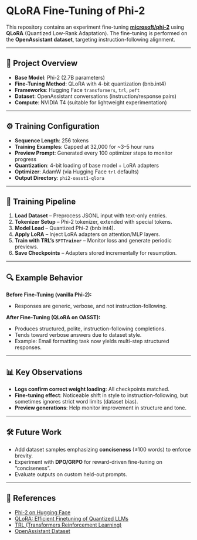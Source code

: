# QLoRA Fine-Tuning of Phi-2

This repository contains an experiment fine-tuning **[microsoft/phi-2](https://huggingface.co/microsoft/phi-2)** using **QLoRA** (Quantized Low-Rank Adaptation). The fine-tuning is performed on the **OpenAssistant dataset**, targeting instruction-following alignment.

---

## 📌 Project Overview

* **Base Model**: Phi-2 (2.7B parameters)
* **Fine-Tuning Method**: QLoRA with 4-bit quantization (bnb.int4)
* **Frameworks**: Hugging Face `transformers`, `trl`, `peft`
* **Dataset**: OpenAssistant conversations (instruction/response pairs)
* **Compute**: NVIDIA T4 (suitable for lightweight experimentation)

---

## ⚙️ Training Configuration

* **Sequence Length**: 256 tokens
* **Training Examples**: Capped at 32,000 for ~3–5 hour runs
* **Preview Prompt**: Generated every 100 optimizer steps to monitor progress
* **Quantization**: 4-bit loading of base model + LoRA adapters
* **Optimizer**: AdamW (via Hugging Face `trl` defaults)
* **Output Directory**: `phi2-oasst1-qlora`

---


## 🚀 Training Pipeline

1. **Load Dataset** – Preprocess JSONL input with text-only entries.
2. **Tokenizer Setup** – Phi-2 tokenizer, extended with special tokens.
3. **Model Load** – Quantized Phi-2 (bnb int4).
4. **Apply LoRA** – Inject LoRA adapters on attention/MLP layers.
5. **Train with TRL’s `SFTTrainer`** – Monitor loss and generate periodic previews.
6. **Save Checkpoints** – Adapters stored incrementally for resumption.

---

## 🔍 Example Behavior

**Before Fine-Tuning (vanilla Phi-2):**

* Responses are generic, verbose, and not instruction-following.

**After Fine-Tuning (QLoRA on OASST):**

* Produces structured, polite, instruction-following completions.
* Tends toward verbose answers due to dataset style.
* Example: Email formatting task now yields multi-step structured responses.

---

## 📊 Key Observations

* **Logs confirm correct weight loading**: All checkpoints matched.
* **Fine-tuning effect**: Noticeable shift in style to instruction-following, but sometimes ignores strict word limits (dataset bias).
* **Preview generations**: Help monitor improvement in structure and tone.

---

## 🛠️ Future Work

* Add dataset samples emphasizing **conciseness** (≤100 words) to enforce brevity.
* Experiment with **DPO/GRPO** for reward-driven fine-tuning on “conciseness”.
* Evaluate outputs on custom held-out prompts.

---

## 📎 References

* [Phi-2 on Hugging Face](https://huggingface.co/microsoft/phi-2)
* [QLoRA: Efficient Finetuning of Quantized LLMs](https://arxiv.org/abs/2305.14314)
* [TRL (Transformers Reinforcement Learning)](https://github.com/huggingface/trl)
* [OpenAssistant Dataset](https://huggingface.co/datasets/OpenAssistant/oasst1)